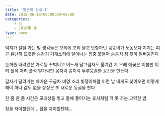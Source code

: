 ```yaml
---
title: '원본의 상실-1'
date: 2018-06-16T00:00:00+09:00
categories: 
    - 시
    - 2018年 作
type: poem
---
```


억지가 칼을 가는 밤
생각들은 꼬리에 꼬리 물고
반항하던 몸뚱이가
노동보다 지치는 피곤
유난히 또렷한 승강기 기계소리에
달아나는 집중 붙들어
솜뭉치 잠 찾아 발버둥친다

눈꺼풀 내려앉은 가로등 꾸벅이고
어느새 달그림자도 옮겨간 지 오래
애꿎은 이불만 이리 풀석 저리 풀석
발가락만 꼼지락 꼼지락
두루뭉술한 공간을 만든다

갑자기 달려가는 차가운 구급차 비명 소리
빚쟁이처럼 이런 날 내게도 찾아오면
어떻게 해야 하나
값도 없을 상상은 또 새로운 동굴을 판다

한 줌 한 줌
시간은 모래성을 쌓고
물에 풀어지는 휴지처럼
맥 못 추는 고약한 밤

잠을 자야할텐데...
잠을 자야할텐데...